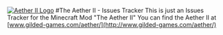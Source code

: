 [![Aether II Logo](http://www.gilded-games.com/aether/images/logo.png)](http://www.gilded-games.com/aether/)
#The Aether II - Issues Tracker
This is just an Issues Tracker for the Minecraft Mod "The Aether II"
You can find the Aether II at [www.gilded-games.com/aether/](http://www.gilded-games.com/aether/)
